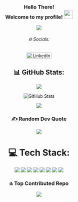 <h3 align="center">
  Hello There! <br>
  Welcome to my profile!
  <img src="https://media.giphy.com/media/hvRJCLFzcasrR4ia7z/giphy.gif?&v=20250911-1725" width="28">
</h3>

<p align="center">
<img src="https://readme-typing-svg.herokuapp.com/?lines=Full-Stack%20Web%20and%20App%20Developer;2%2B%20years%20of%20coding%20experience;Always%20learning%20new%20things&font=Fira%20Code&center=true&width=440&height=45&color=70a5fd&vCenter=true&size=22&pause=1000&v=20250911-1725">
</p>

<h6 align="center">🌐 Socials:</h6>

<p align="center">
  <a href="https://linkedin.com/in/parker-nelson-27a819241">
    <img src="https://img.shields.io/badge/LinkedIn-%230077B5.svg?logo=linkedin&logoColor=white" alt="LinkedIn" width="80" height="20" />
  </a>
</p>

<h2 align="center">📊 GitHub Stats:</h2>

<p align="center">
  <img src="https://nirzak-streak-stats.vercel.app/?user=pknelson01&theme=tokyonight&hide_border=false&v=20250911-1725" />
</p>

<!--
ALL TIME STATS
<p align="center">
  <img src="https://github-readme-stats.vercel.app/api?username=pknelson01&theme=tokyonight&hide_border=false&include_all_commits=true&count_private=true&v=20250911-1725" />
</p>
-->

<!--
2025 STATS
-->
<p align="center">
  <img src="https://github-readme-stats.vercel.app/api?username=pknelson01&theme=tokyonight&hide_border=false&include_all_commits=false&count_private=false&v=20250911-1820" alt="GitHub Stats" />
  <br/>
</p>

<p align="center">
  <img src="https://github-readme-stats.vercel.app/api/top-langs/?username=pknelson01&theme=tokyonight&hide_border=false&include_all_commits=true&count_private=true&layout=compact&v=20250911-1725" />
</p>

<h3 align="center">✍️ Random Dev Quote</h3>

<p align="center">
  <img src="https://quotes-github-readme.vercel.app/api?type=horizontal&theme=tokyonight&v=20250911-1725" />
</p>

<h1 align="center">💻 Tech Stack:</h1>

<p align="center">
  <img src="https://img.shields.io/badge/c++-%2300599C.svg?style=for-the-badge&logo=c%2B%2B&logoColor=white&v=20250911-1725" />
  <img src="https://img.shields.io/badge/html5-%23E34F26.svg?style=for-the-badge&logo=html5&logoColor=white&v=20250911-1725" />
  <img src="https://img.shields.io/badge/javascript-%23323330.svg?style=for-the-badge&logo=javascript&logoColor=%23F7DF1E&v=20250911-1725" />
  <img src="https://img.shields.io/badge/python-3670A0?style=for-the-badge&logo=python&logoColor=ffdd54&v=20250911-1725" />
  <img src="https://img.shields.io/badge/PowerShell-%235391FE.svg?style=for-the-badge&logo=powershell&logoColor=white&v=20250911-1725" />
  <img src="https://img.shields.io/badge/mysql-4479A1.svg?style=for-the-badge&logo=mysql&logoColor=white&v=20250911-1725" />
  <img src="https://img.shields.io/badge/AWS-%23FF9900.svg?style=for-the-badge&logo=amazon-aws&logoColor=white&v=20250911-1725" />
  <img src="https://img.shields.io/badge/MongoDB-%234ea94b.svg?style=for-the-badge&logo=mongodb&logoColor=white&v=20250911-1725" />
</p>

<h3 align="center">🔝 Top Contributed Repo</h3>

<p align="center">
  <img src="https://github-contributor-stats.vercel.app/api?username=pknelson01&limit=5&theme=tokyonight&combine_all_yearly_contributions=true&v=20250911-1725" />
</p>
